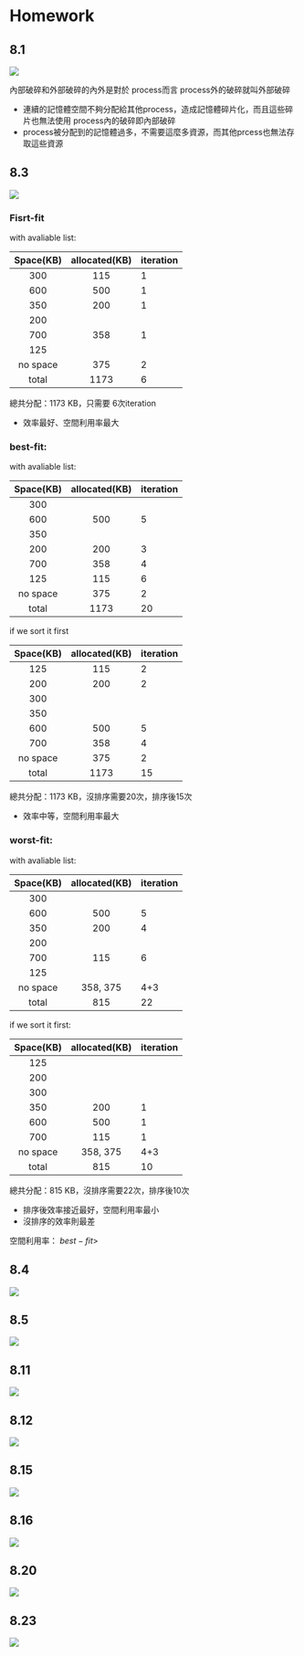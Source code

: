 
# Homework

## 8.1
![](https://i.imgur.com/7R81JRg.png)

內部破碎和外部破碎的內外是對於 process而言
process外的破碎就叫外部破碎
* 連續的記憶體空間不夠分配給其他process，造成記憶體碎片化，而且這些碎片也無法使用
process內的破碎即內部破碎
* process被分配到的記憶體過多，不需要這麼多資源，而其他prcess也無法存取這些資源

## 8.3
![](https://i.imgur.com/eIGzXIj.png)

### Fisrt-fit
with avaliable list:

| Space(KB) | allocated(KB) | iteration |
|:---------:|:-------------:|-----------|
|    300    |      115      | 1         |
|    600    |      500      | 1         |
|    350    |      200      | 1         |
|    200    |               |           |
|    700    |      358      | 1         |
|    125    |               |           |
| no space  |      375      | 2         |
| total     |      1173     | 6         |

總共分配：1173 KB，只需要 6次iteration
* 效率最好、空間利用率最大

### best-fit:
with avaliable list:

| Space(KB) | allocated(KB) | iteration |
|:---------:|:-------------:| --------- |
|    300    |               |           |
|    600    |      500      | 5         |
|    350    |               |           |
|    200    |      200      | 3         |
|    700    |      358      | 4         |
|    125    |      115      | 6         |
| no space  |      375      | 2         |
|   total   |     1173      | 20        |

if we sort it first

| Space(KB) | allocated(KB) | iteration |
|:---------:|:-------------:|-----------|
|    125    |      115      | 2         |
|    200    |      200      | 2         |
|    300    |               |           |
|    350    |               |           |
|    600    |      500      | 5         |
|    700    |      358      | 4         |
| no space  |      375      | 2         |
| total     |      1173     | 15        |

總共分配：1173 KB，沒排序需要20次，排序後15次
* 效率中等，空間利用率最大

### worst-fit:
with avaliable list:

| Space(KB) | allocated(KB) | iteration |
|:---------:|:-------------:| --------- |
|    300    |               |           |
|    600    |      500      | 5         |
|    350    |      200      | 4         |
|    200    |               |           |
|    700    |      115      | 6         |
|    125    |               |           |
| no space  |   358, 375    | 4+3       |
|   total   |      815      | 22        |

if we sort it first:

| Space(KB) | allocated(KB) | iteration |
|:---------:|:-------------:|-----------|
|    125    |               |           |
|    200    |               |           |
|    300    |               |           |
|    350    |      200      | 1         |
|    600    |      500      | 1         |
|    700    |      115      | 1         |
| no space  |    358, 375   | 4+3       |
| total     |      815      | 10        |

總共分配：815 KB，沒排序需要22次，排序後10次
* 排序後效率接近最好，空間利用率最小
* 沒排序的效率則最差

空間利用率： $best-fit >$

## 8.4
![](https://i.imgur.com/Tfd4Rof.png)

## 8.5
![](https://i.imgur.com/dNcYKm0.png)

## 8.11
![](https://i.imgur.com/0gXdj71.png)

## 8.12
![](https://i.imgur.com/QohmAjW.png)


## 8.15
![](https://i.imgur.com/7fr4ZtP.png)

## 8.16
![](https://i.imgur.com/SHOQI5y.png)

## 8.20
![](https://i.imgur.com/PXfKMZA.png)

## 8.23
![](https://i.imgur.com/oPQ86Dy.png)









